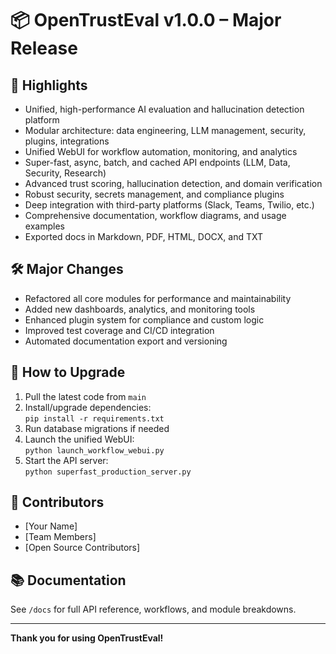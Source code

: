 # 📦 OpenTrustEval v1.0.0 – Major Release

## 🚀 Highlights
- Unified, high-performance AI evaluation and hallucination detection platform
- Modular architecture: data engineering, LLM management, security, plugins, integrations
- Unified WebUI for workflow automation, monitoring, and analytics
- Super-fast, async, batch, and cached API endpoints (LLM, Data, Security, Research)
- Advanced trust scoring, hallucination detection, and domain verification
- Robust security, secrets management, and compliance plugins
- Deep integration with third-party platforms (Slack, Teams, Twilio, etc.)
- Comprehensive documentation, workflow diagrams, and usage examples
- Exported docs in Markdown, PDF, HTML, DOCX, and TXT

## 🛠️ Major Changes
- Refactored all core modules for performance and maintainability
- Added new dashboards, analytics, and monitoring tools
- Enhanced plugin system for compliance and custom logic
- Improved test coverage and CI/CD integration
- Automated documentation export and versioning

## 📝 How to Upgrade
1. Pull the latest code from `main`
2. Install/upgrade dependencies:  
   `pip install -r requirements.txt`
3. Run database migrations if needed
4. Launch the unified WebUI:  
   `python launch_workflow_webui.py`
5. Start the API server:  
   `python superfast_production_server.py`

## 🧩 Contributors
- [Your Name]
- [Team Members]
- [Open Source Contributors]

## 📚 Documentation
See `/docs` for full API reference, workflows, and module breakdowns.

---

**Thank you for using OpenTrustEval!** 